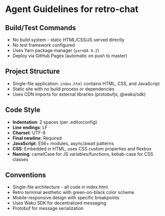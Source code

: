 # Agent Guidelines for retro-chat

## Build/Test Commands
- No build system - static HTML/CSS/JS served directly
- No test framework configured
- Uses Yarn package manager (`yarn@4.9.2`)
- Deploy via GitHub Pages (automatic on push to master)

## Project Structure
- Single-file application: `index.html` contains HTML, CSS, and JavaScript
- Static site with no build process or dependencies
- Uses CDN imports for external libraries (protobufjs, @waku/sdk)

## Code Style
- **Indentation**: 2 spaces (per .editorconfig)
- **Line endings**: LF
- **Charset**: UTF-8
- **Final newline**: Required
- **JavaScript**: ES6+ modules, async/await patterns
- **CSS**: Embedded in HTML, uses CSS custom properties and flexbox
- **Naming**: camelCase for JS variables/functions, kebab-case for CSS classes

## Conventions
- Single-file architecture - all code in index.html
- Retro terminal aesthetic with green-on-black color scheme
- Mobile-responsive design with specific breakpoints
- Uses Waku SDK for decentralized messaging
- Protobuf for message serialization